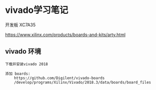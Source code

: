 # vivado学习笔记

开发板 XC7A35

https://www.xilinx.com/products/boards-and-kits/arty.html

## vivado 环境

    下载并安装vivado 2018

    添加 boards:
        https://github.com/Digilent/vivado-boards
        /develop/programs/Xilinx/Vivado/2018.3/data/boards/board_files
